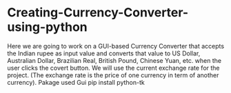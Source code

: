 # Creating-Currency-Converter-using-python
Here we are going to work on a GUI-based Currency Converter that accepts the Indian rupee as input value and converts that value to US Dollar, Australian Dollar, Brazilian Real, British Pound, Chinese Yuan, etc. when the user clicks the covert button. We will use the current exchange rate for the project. (The exchange rate is the price of one currency in term of another currency).
Pakage used  Gui
pip install python-tk 
